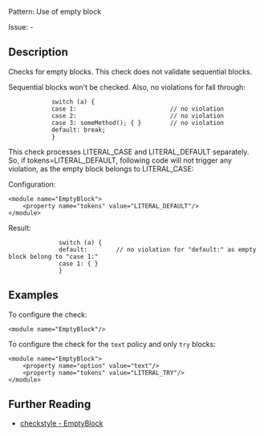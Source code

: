 Pattern: Use of empty block

Issue: -

## Description

Checks for empty blocks. This check does not validate sequential blocks. 

Sequential blocks won't be checked. Also, no violations for fall through: 
    
    
                switch (a) {
                case 1:                          // no violation
                case 2:                          // no violation
                case 3: someMethod(); { }        // no violation
                default: break;
                }
            

This check processes LITERAL_CASE and LITERAL_DEFAULT separately. So, if tokens=LITERAL_DEFAULT, following code will not trigger any violation, as the empty block belongs to LITERAL_CASE: 

Configuration: 
    
    
    <module name="EmptyBlock">
        <property name="tokens" value="LITERAL_DEFAULT"/>
    </module>
            

Result: 
    
    
                  switch (a) {
                  default:        // no violation for "default:" as empty block belong to "case 1:"
                  case 1: { }
                  }
            

## Examples

To configure the check: 
    
    
    <module name="EmptyBlock"/>
            

To configure the check for the `text` policy and only `try` blocks: 
    
    
    <module name="EmptyBlock">
        <property name="option" value="text"/>
        <property name="tokens" value="LITERAL_TRY"/>
    </module>

## Further Reading

* [checkstyle - EmptyBlock](http://checkstyle.sourceforge.net/config_blocks.html#EmptyBlock)